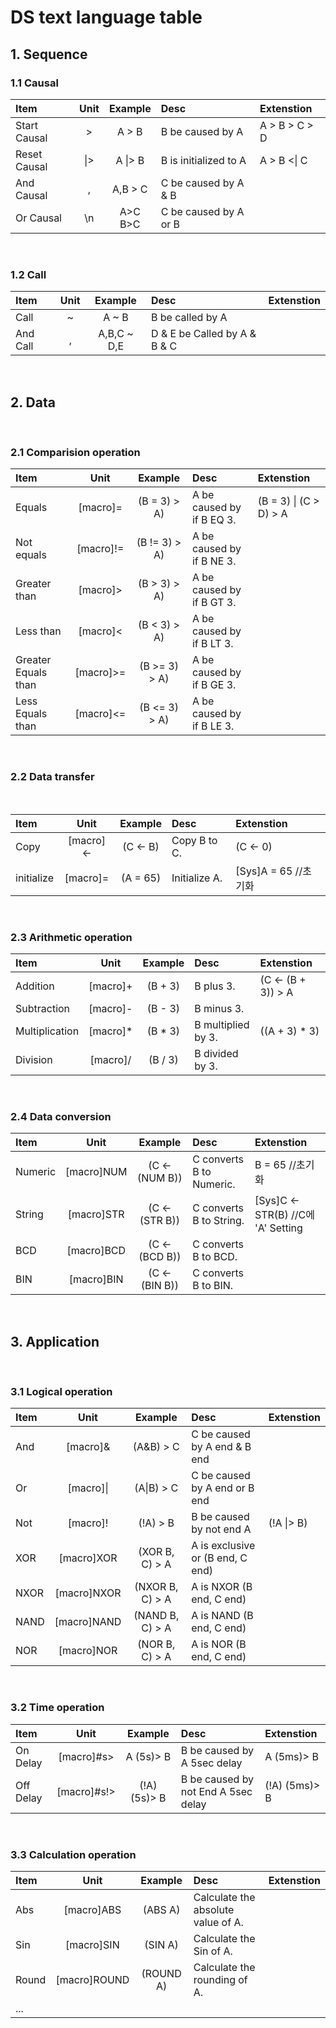 # DS text language table

## 1. Sequence

### 1.1 Causal

| Item | Unit | Example| Desc | Extenstion |
|:----|:--:|:---:|:----|:---|
|Start Causal|>|A > B| B be caused by A | A > B > C > D|
|Reset Causal| \|> |A \|> B| B is initialized to A | A > B <\| C|
|And Causal|,|A,B > C| C be caused by A & B | |
|Or Causal|\\n|A>C </br> B>C| C be caused by A or B | |
</BR>

### 1.2 Call

| Item | Unit | Example| Desc | Extenstion |
|:----|:--:|:---:|:----|:---|
|Call | ~ | A ~ B | B be called by A ||
|And Call|,|A,B,C ~ D,E| D & E be Called by A & B & C ||

</BR>

## 2. Data

</BR>

### 2.1 Comparision operation

| Item | Unit | Example| Desc | Extenstion |
|:----|:--:|:---:|:----|:---|
|Equals|[macro]=|(B = 3) > A)| A be caused by if B EQ 3. | (B = 3) \| (C > D) > A|
|Not equals |[macro]!=|(B != 3) > A)| A be caused by if B NE 3. ||
|Greater than |[macro]>|(B > 3) > A)| A be caused by if B GT 3. ||
|Less than|[macro]<|(B < 3) > A)| A be caused by if B LT 3. ||
|Greater Equals than |[macro]>=|(B >= 3) > A)| A be caused by if B GE 3. ||
|Less Equals than|[macro]<=|(B <= 3) > A)| A be caused by if B LE 3. ||


</BR>

### 2.2 Data transfer

</BR>

| Item | Unit | Example| Desc | Extenstion |
|:----|:--:|:---:|:----|:---|
|Copy | [macro]<- | (C <- B)  | Copy B to C. |(C <- 0)|
|initialize|[macro]= |(A = 65)| Initialize A. |[Sys]A = 65 //초기화 |

</BR>

### 2.3 Arithmetic operation

| Item | Unit | Example| Desc | Extenstion |
|:----|:--:|:---:|:----|:---|
|Addition | [macro]+ | (B + 3)  | B plus 3. |(C <- (B + 3)) > A|
|Subtraction|[macro]- |(B - 3)| B minus 3. | |
|Multiplication | [macro]* | (B * 3)  | B multiplied by 3. |((A + 3) * 3)|
|Division|[macro]/ |(B / 3)| B divided by 3. | |

</BR>

### 2.4 Data conversion

| Item | Unit | Example| Desc | Extenstion |
|:----|:--:|:---:|:----|:---|
| Numeric  | [macro]NUM  | (C <- (NUM B))  | C converts B to Numeric.  | B = 65 //초기화 |
| String  | [macro]STR  | (C <- (STR B))  | C converts B to String.  | [Sys]C <- STR(B) //C에 'A' Setting |
| BCD  | [macro]BCD  | (C <- (BCD B))  | C converts B to BCD.  |
| BIN  | [macro]BIN  | (C <- (BIN B))  | C converts B to BIN.  |

</BR>



## 3. Application

</BR>

### 3.1 Logical operation

| Item | Unit | Example| Desc | Extenstion |
|:----|:--:|:---:|:----|:---|
| And | [macro]& | (A&B) > C | C be caused by A end  & B end |
| Or | [macro]\| | (A\|B) > C | C be caused by A end or B end | 
| Not | [macro]! | (!A) > B | B be caused by not end A | (!A \|> B) |
| XOR | [macro]XOR | (XOR B, C) > A | A is exclusive or (B end, C end) |
| NXOR | [macro]NXOR | (NXOR B, C) > A | A is NXOR (B end, C end) |
| NAND | [macro]NAND | (NAND B, C) > A | A is NAND (B end, C end) |
| NOR | [macro]NOR | (NOR B, C) > A | A is NOR (B end, C end) |

</BR>

### 3.2 Time operation

| Item | Unit | Example| Desc | Extenstion |
|:----|:--:|:---:|:----|:---|
|On Delay | [macro]#s> | A (5s)> B  | B be caused by A 5sec delay    |A (5ms)> B|
|Off Delay|[macro]#s!> |(!A) (5s)> B| B be caused by not End A 5sec delay    |(!A) (5ms)> B |

</BR>

### 3.3 Calculation operation

| Item | Unit | Example| Desc | Extenstion |
|:----|:--:|:---:|:----|:---|
|Abs | [macro]ABS | (ABS A)  | Calculate the absolute value of A. |
|Sin|[macro]SIN |(SIN A)| Calculate the Sin of A. | 
|Round | [macro]ROUND | (ROUND A) | Calculate the rounding of A.  | 
|...|


